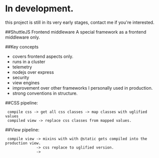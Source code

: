 # In development.
this project is still in its very early stages, contact me if you're interested.

##ShuttleJS Frontend middleware
A special framework as a frontend middleware only.

##Key concepts
- covers frontend aspects only.
- runs in a cluster
- telemetry
- nodejs over express
- security
- view engines
- improvement over other frameworks I personally used in production.
- strong conventions in structure.

##CSS pipeline:
```
 compile css -> get all css classes -> map classes with uglified values
 compiled view -> replace css classes from mapped values.
```
##View pipeline:
```
 compile view -> mixins with with @static gets compiled into the production view.
              -> css replace to uglified version.
              -> 
```

